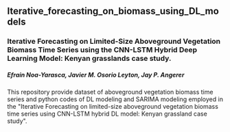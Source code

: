## Iterative_forecasting_on_biomass_using_DL_models

### Iterative Forecasting on Limited-Size Aboveground Vegetation Biomass Time Series using the CNN-LSTM Hybrid Deep Learning Model: Kenyan grasslands case study.
##### Efrain Noa-Yarasca, Javier M. Osorio Leyton, Jay P. Angerer

This repository provide dataset of aboveground vegetation biomass time series and python codes of DL modeling and SARIMA modeling employed in the "Iterative Forecasting on limited-size aboveground vegetation biomass time series using CNN-LSTM hybrid DL model: Kenyan grassland case study".
